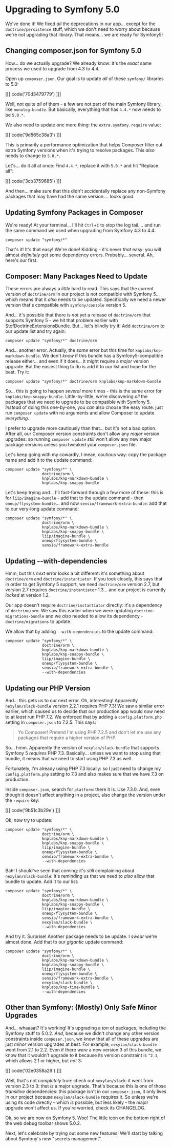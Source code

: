 # Upgrading to Symfony 5.0

We've done it! We fixed *all* the deprecations in our app... except for the
`doctrine/persistence` stuff, which we don't need to worry about because we're
not upgrading that library. That means... we are ready for Symfony5!

## Changing composer.json for Symfony 5.0

How... do we actually upgrade? We already know: it's the *exact* same process
we used to upgrade from 4.3 to 4.4.

Open up `composer.json`. Our goal is to update *all* of these `symfony/` libraries
to 5.0:

[[[ code('70d3479779') ]]]

Well, not quite *all* of them - a few are not part of the main Symfony
library, like `monolog-bundle`. But basically, everything that has `4.4.*` now
needs to be `5.0.*`.

We also need to update one more thing: the `extra.symfony.require` value:

[[[ code('9d565c38a3') ]]]

This is primarily a performance optimization that helps Composer filter out extra
Symfony versions when it's trying to resolve packages. This *also* needs to change
to `5.0.*`.

Let's... do it all at once: Find `4.4.*`, replace it with `5.0.*` and hit
"Replace all":

[[[ code('3cb3759685') ]]]

And then... make sure that this didn't accidentally replace any non-Symfony
packages that may have had the same version.... looks good.

## Updating Symfony Packages in Composer

We're ready! At your terminal... I'll hit `Ctrl`+`C` to stop the log tail....
and run the same command we used when upgrading from Symfony 4.3 to 4.4:

```terminal
composer update "symfony/*"
```

That's it! It's that easy! We're done! Kidding - it's never *that* easy: you will
almost *definitely* get some dependency errors. Probably... several. Ah, here's
our first.

## Composer: Many Packages Need to Update

These errors are always a *little* hard to read. This says that the current version
of `doctrine/orm` in our project is not compatible with Symfony 5... which means
that it *also* needs to be updated. Specifically we need a newer version
that's compatible with `symfony/console` version 5.

And... it's possible that there is *not* yet a release of `doctrine/orm` that
supports Symfony 5 - we hit that problem earlier with StofDoctrineExtensionsBundle.
But... let's blindly try it! Add `doctrine/orm` to our update list and try again:

```terminal-silent
composer update "symfony/*" doctrine/orm
```

And... another error. Actually, the *same* error but this time for
`knplabs/knp-markdown-bundle`. We don't *know* if this bundle has a
Symfony5-compatible release either... and even if it does... it might require a
*major* version upgrade. But the easiest thing to do is add it to our list and hope
for the best. Try it:

```terminal-silent
composer update "symfony/*" doctrine/orm knplabs/knp-markdown-bundle
```

So... this is going to happen *several* more times - this is the same error for
`knplabs/knp-snappy-bundle`. Little-by-little, we're discovering *all* the packages
that we need to upgrade to be compatible with Symfony 5. *Instead* of doing this
one-by-one, you *can* also choose the easy route: just run `composer update` with
no arguments and allow Composer to update *everything*.

I prefer to upgrade more cautiously than that... but it's not a bad option. After
all, our Composer version constraints don't allow any *major* version upgrades:
so running `composer update` *still* won't allow any new major package versions
unless you tweaked your `composer.json` file.

Let's keep going with my cowardly, I mean, cautious way: copy the package name and
add it to the update command:

```terminal-silent
composer update "symfony/*" \
                doctrine/orm \
                knplabs/knp-markdown-bundle \
                knplabs/knp-snappy-bundle
```

Let's keep trying and... I'll fast-forward through a few more of these: this is
for `liip/imagine-bundle` - add that to the update command - then
`oneup/flysystem-bundle`... and now `sensio/framework-extra-bundle`: add that to
our very-long update command:

```terminal-silent
composer update "symfony/*" \
                doctrine/orm \
                knplabs/knp-markdown-bundle \
                knplabs/knp-snappy-bundle \
                liip/imagine-bundle \
                oneup/flysystem-bundle \
                sensio/framework-extra-bundle
```

## Updating --with-dependencies

Hmm, but this *next* error looks a bit different: it's something about
`doctrine/orm` and `doctrine/instantiator`. If you look closely, this says that
in order to get Symfony 5 support, we need `doctrine/orm` version 2.7, but
version 2.7 requires `doctrine/instantiator` 1.3... and our project is currently
*locked* at version 1.2.

Our app doesn't require `doctrine/instantiator` directly: it's a dependency of
`doctrine/orm`. We saw this earlier when we were updating
`doctrine-migrations-bundle` and we *also* needed to allow its dependency -
`doctrine/migrations` to update.

We allow that by adding `--with-dependencies` to the update command:

```terminal-silent
composer update "symfony/*" \
                doctrine/orm \
                knplabs/knp-markdown-bundle \
                knplabs/knp-snappy-bundle \
                liip/imagine-bundle \
                oneup/flysystem-bundle \
                sensio/framework-extra-bundle \
                --with-dependencies
```

## Updating our PHP Version

And... this gets us to our next error. Oh, interesting! Apparently
`nexylan/slack-bundle` version 2.2.1 requires PHP 7.3! We saw a similar error
earlier, which caused us to decide that our production app would *now* need to
at *least* run PHP 7.2. We enforced that by adding a `config.platform.php` setting
in `composer.json` to 7.2.5. This says:

> Yo Composer! Pretend I'm using PHP 7.2.5 and don't let me use any packages
> that require a higher version of PHP.

So... hmm. Apparently the version of `nexylan/slack-bundle` that supports Symfony 5
*requires* PHP 7.3. Basically... unless we want to stop using that bundle, it
means that *we* need to start using PHP 7.3 as well.

Fortunately, I'm already using PHP 7.3 locally: so I just need to change my
`config.platform.php` setting to 7.3 and also makes sure that we have 7.3 on
production.

Inside `composer.json`, search for `platform`: there it is. Use 7.3.0. And,
even though it doesn't affect anything in a project, also change the version
under the `require` key:

[[[ code('9b51c3b29e') ]]]

Ok, *now* try to update:

```terminal-silent
composer update "symfony/*" \
                doctrine/orm \
                knplabs/knp-markdown-bundle \
                knplabs/knp-snappy-bundle \
                liip/imagine-bundle \
                oneup/flysystem-bundle \
                sensio/framework-extra-bundle \
                --with-dependencies
```

Bah! I should've seen that coming: it's *still* complaining about
`nexylan/slack-bundle`: it's reminding us that we need to *also* allow that bundle
to update. Add it to our list:

```terminal-silent
composer update "symfony/*" \
                doctrine/orm \
                knplabs/knp-markdown-bundle \
                knplabs/knp-snappy-bundle \
                liip/imagine-bundle \
                oneup/flysystem-bundle \
                sensio/framework-extra-bundle \
                nexylan/slack-bundle \
                --with-dependencies
```

And try it. Surprise! Another package needs to be update. I *swear* we're almost
done. Add that to our *gigantic* update command:

```terminal-silent
composer update "symfony/*" \
                doctrine/orm \
                knplabs/knp-markdown-bundle \
                knplabs/knp-snappy-bundle \
                liip/imagine-bundle \
                oneup/flysystem-bundle \
                sensio/framework-extra-bundle \
                nexylan/slack-bundle \
                knplabs/knp-time-bundle \
                --with-dependencies
```

## Other than Symfony: (Mostly) Only Safe Minor Upgrades

And... whaaaat? It's working! It's upgrading a *ton* of packages, including
the Symfony stuff to 5.0.2. *And*, because we didn't change any other version
constraints inside `composer.json`, we know that all of these upgrades are just
*minor* version upgrades at best. For example, `nexylan/slack-bundle` went from
2.1 to 2.2. Even if there *were* a new version 3 of this bundle, we know that it
wouldn't upgrade to it because its version constraint is `^2.1`, which allows
2.1 or higher, but *not* 3:

[[[ code('02e0358a29') ]]]

Well, that's not *completely* true: check out `nexylan/slack`: it went from
version 2.3 to 3: that *is* a major upgrade. That's because this is one of those
*transitive* dependencies: this package isn't in our `composer.json`, it only
lives in our project because `nexylan/slack-bundle` requires it. So unless we're
using its code directly - which *is* possible, but less likely - the major upgrade
won't affect us. If you're worried, check its CHANGELOG.

Ok, so we are now on Symfony 5. Woo! The little
icon on the bottom right of the web debug toolbar shows 5.0.2.

Next, let's celebrate by trying out some new features! We'll start by talking
about Symfony's new "secrets management".
